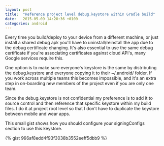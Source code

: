 ```yaml
---
layout: post
title:  "Reference project level debug.keystore within Gradle build"
date:   2015-05-09 14:28:36 +0100
categories: android
---
```

Every time you build/deploy to your device from a different machine, or just install a shared debug apk you'll have to uninstall/reinstall the app due to the debug certificate changing. It's also essential to use the same debug certificate if you're associating certificates against cloud API's, many Google services require this.

One option is to make sure everyone's keystore is the same by distributing the debug.keystore and everyone copying it to their ~/.android/ folder. If you work across multiple teams this becomes impossible, and it's an extra step in on-boarding new members of the project even if you are only one team.

Since the debug.keystore is not confidential my preference is to add it to source control and then reference that specific keystore within my build files.  I do it at project root level so that I don't have to duplicate the keystore between mobile and wear apps.

This small gist shows how you should configure your signingConfigs section to use this keystore.

{% gist 996af8edd4f93f3038b3552eeff5dbb9 %}